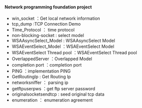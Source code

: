  #### Network programming foundation project
  * win_socket ：Get local network information
   * tcp_dump :TCP Connection Demo
   * Time_Protocol ： time protocol
   * non-blocking-socket : select model
   * WSAAsyncSelect_Model : WSAAsyncSelect Model
   * WSAEventSelect_Model ：WSAEventSelect Model
   * WSAEventSelect Thread pool ：WSAEventSelect Thread pool
   * OverlappedServer ：Overlapped Model
   * completion port ：completion port
   * PING ：implementation PING
   * GetRoutingIp : Get Routing Ip
   * networksniffer ： parsing ip
   * getftpuserpws ：get ftp server password
   * originalsocketsendtcp : seed original tcp data
   * enumeration ： enumeration agreement